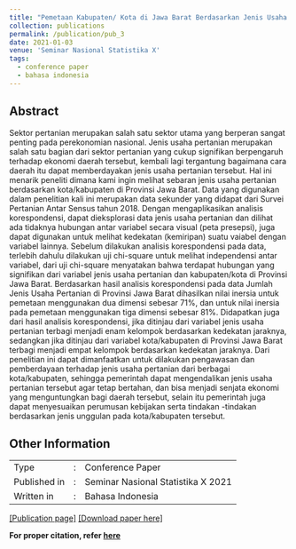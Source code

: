 ```yaml
---
title: "Pemetaan Kabupaten/ Kota di Jawa Barat Berdasarkan Jenis Usaha Pertanian Menggunakan Analisis Korespondensi"
collection: publications
permalink: /publication/pub_3
date: 2021-01-03
venue: 'Seminar Nasional Statistika X'
tags:
  - conference paper
  - bahasa indonesia
---
```

## Abstract
Sektor pertanian merupakan salah satu sektor utama yang berperan sangat penting pada perekonomian nasional. Jenis usaha pertanian merupakan salah satu bagian dari sektor pertanian yang cukup signifikan berpengaruh terhadap ekonomi daerah tersebut, kembali lagi tergantung bagaimana cara daerah itu dapat memberdayakan jenis usaha pertanian tersebut. Hal ini menarik peneliti dimana kami ingin melihat sebaran jenis usaha pertanian berdasarkan kota/kabupaten di Provinsi Jawa Barat. Data yang digunakan dalam penelitian kali ini merupakan data sekunder yang didapat dari Survei Pertanian Antar Sensus tahun 2018. Dengan mengaplikasikan analisis korespondensi, dapat dieksplorasi data jenis usaha pertanian dan dilihat ada tidaknya hubungan antar variabel secara visual (peta presepsi), juga dapat digunakan untuk melihat kedekatan (kemiripan) suatu vaiabel dengan variabel lainnya. Sebelum dilakukan analisis korespondensi pada data, terlebih dahulu dilakukan uji chi-square untuk melihat independensi antar variabel, dari uji chi-square menyatakan bahwa terdapat hubungan yang signifikan dari variabel jenis usaha pertanian dan kabupaten/kota di Provinsi Jawa Barat. Berdasarkan hasil analisis korespondensi pada data Jumlah Jenis Usaha Pertanian di Provinsi Jawa Barat dihasilkan nilai inersia untuk pemetaan menggunakan dua dimensi sebesar 71%, dan untuk nilai inersia pada pemetaan menggunakan tiga dimensi sebesar 81%. Didapatkan juga dari hasil analisis korespondensi, jika ditinjau dari variabel jenis usaha pertanian terbagi menjadi enam kelompok berdasarkan kedekatan jaraknya, sedangkan jika ditinjau dari variabel kota/kabupaten di Provinsi Jawa Barat terbagi menjadi empat kelompok berdasarkan kedekatan jaraknya. Dari penelitian ini dapat dimanfaatkan untuk dilakukan pengawasan dan pemberdayaan terhadap jenis usaha pertanian dari berbagai kota/kabupaten, sehingga pemerintah dapat mengendalikan jenis usaha pertanian tersebut agar tetap bertahan, dan bisa menjadi senjata ekonomi yang menguntungkan bagi daerah tersebut, selain itu pemerintah juga dapat menyesuaikan perumusan kebijakan serta tindakan -tindakan berdasarkan jenis unggulan pada kota/kabupaten tersebut.
<br>

## Other Information
<table>
  <tr>
    <td>Type</td>
    <td>:</td>
    <td>Conference Paper</td>
  </tr>
  <tr>
    <td>Published in</td>
    <td>:</td>
    <td>Seminar Nasional Statistika X 2021</td>
  </tr>
  <tr>
    <td>Written in</td>
    <td>:</td>
    <td>Bahasa Indonesia</td>
  </tr>
</table>

[[Publication page]](https://prosiding.statistics.unpad.ac.id/?journal=prosidingsns&page=article&op=view&path%5B%5D=73)
[[Download paper here]](https://www.researchgate.net/profile/Mohammad-Asnawi/publication/371369156_Pemetaan_KabupatenKota_di_Jawa_Barat_Berdasarkan_Jenis_Usaha_Pertanian_Menggunakan_Analisis_Korespondensi/links/6480b26679a722376516f6a8/Pemetaan-Kabupaten-Kota-di-Jawa-Barat-Berdasarkan-Jenis-Usaha-Pertanian-Menggunakan-Analisis-Korespondensi.pdf)



**For proper citation, refer [here](https://scholar.google.com/scholar?hl=en&as_sdt=0%2C5&q=Pemetaan+Kabupaten%2F+Kota+di+Jawa+Barat+Berdasarkan+Jenis+Usaha+Pertanian+Menggunakan+Analisis+Korespondensi&btnG=#d=gs_cit&t=1692525276082&u=%2Fscholar%3Fq%3Dinfo%3AzgVjkd-XshUJ%3Ascholar.google.com%2F%26output%3Dcite%26scirp%3D0%26hl%3Den)**